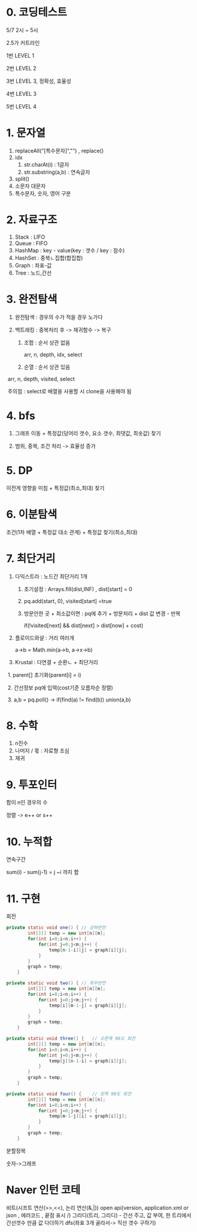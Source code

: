 # 0. 코딩테스트

5/7 2시 ~ 5시

2.5가 커트라인

1번 LEVEL 1

2번 LEVEL 2

3번 LEVEL 3,  정확성, 효율성

4번 LEVEL 3

5번 LEVEL 4



# 1. 문자열

1. replaceAll("[특수문자]","") , replace()
2. idx
   1. str.charAt(i) : 1글자
   2. str.substring(a,b) : 연속글자
3. split()
3. 소문자 대문자
3. 특수문자, 숫자, 영어 구분



# 2. 자료구조

1. Stack : LIFO
2. Queue : FIFO
3. HashMap : key - value(key : 갯수   /   key : 점수)
4. HashSet : 중복ㄴ집합(합집합)
5. Graph : 좌표-값
6. Tree : 노드,간선



# 3. 완전탐색

1. 완전탐색 : 경우의 수가 적을 경우 노가다

2. 백트래킹 : 중복처리 후 -> 재귀함수 -> 복구

   1. 조합 : 순서 상관 없음

      arr, n, depth, idx, select

   2. 순열 : 순서 상관 있음

​				arr, n, depth, visited, select

​	주의점 : select로 배열을 사용할 시 clone을 사용해야 됨

# 4. bfs

1. 그래프 이동 + 특정값(덩어리 갯수, 요소 갯수, 최댓값, 최솟값) 찾기

2. 범위, 중복, 조건 처리 -> 효율성 증가 

   

# 5. DP

이전게 영향을 미침 + 특정값(최소,최대) 찾기



# 6. 이분탐색

조건(1차 배열 + 특정값 대소 관계) + 특정값 찾기(최소,최대)



# 7. 최단거리

1. 다익스트라 :  노드간 최단거리 1개

   1. 초기설정 : Arrays.fill(dist,INF) , dist[start] = 0

   2. pq.add(start, 0), visited[start] =true

   3. 방문안한 곳 + 최소값이면  : pq에 추가 + 방문처리 + dist 값 변경      -   반복

      if(!visited[next] && dist[next] > dist[now] + cost) 

2. 플로이드와샬 : 거리 여러개 

   a->b = Math.min(a->b, a->x->b)

3. Krustal : 다연결 + 순환ㄴ + 최단거리

​		1. parent[] 초기화(parent[i] = i)

​		2. 간선정보 pq에 입력(cost기준 오름차순 정렬)

​		3. a,b = pq.poll()   ->    if(find(a) != find(b)) union(a,b)

# 8. 수학

1. n진수
2. 나머지 / 몫 : 자료형 조심
3. 재귀



# 9. 투포인터

합이 n인 경우의 수

정렬 -> e++ or s++



# 10. 누적합

연속구간 

sum(i) - sum(j-1) = j ~i 까지 합



# 11. 구현

회전

```java
private static void one() {	// 상하반전
		int[][] temp = new int[n][m];
		for(int i=0;i<n;i++) {
			for(int j=0;j<m;j++) {
				temp[n-1-i][j] = graph[i][j];
			}
		}
		graph = temp;
	}

private static void two() {	// 좌우반전
		int[][] temp = new int[n][m];
		for(int i=0;i<n;i++) {
			for(int j=0;j<m;j++) {
				temp[i][m-1-j] = graph[i][j];
			}
		}
		graph = temp;
	}

private static void three() {	// 오른쪽 90도 회전
		int[][] temp = new int[m][n];
		for(int i=0;i<n;i++) {
			for(int j=0;j<m;j++) {
				temp[j][n-1-i] = graph[i][j];
			}
		}
		graph = temp;
	}

private static void four() {	// 왼쪽 90도 회전
		int[][] temp = new int[m][n];
		for(int i=0;i<n;i++) {
			for(int j=0;j<m;j++) {
				temp[m-1-j][i] = graph[i][j];
			}
		}
		graph = temp;
	}
```



분할정복



숫자->그래프



# Naver 인턴 코테

비트(시프트 연산(>>,<<), 논리 연산(&,|))
open api(version, application.xml or json , 에러코드 , 끝점 표시 /)
그리디(트리, 그리디) - 간선 주고, 값 부여, 한 트리에서 간선갯수 만큼 값 다더하기
dfs(좌표 3개 골라서-> 직선 갯수 구하기)